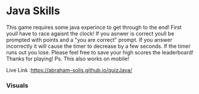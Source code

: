 # Java Skills

This game requires some java experince to get through to the end! First youll have to race agaisnt the clock! If you asnwer is correct youll be prompted with points and a "you are correct" prompt. If you answer incorrectly it will cause the timer to decrease by a few seconds. If the timer runs out you lose. Please feel free to save your high scores the leaderboard! Thanks for playing! Ps. This also works on mobile!




Live Link :https://abraham-solis.github.io/quizJava/

### Visuals

<img scr="https://user-images.githubusercontent.com/92957388/142372904-085e2aa9-a4b3-4b40-a73e-dd48d2b60ad5.jpg">